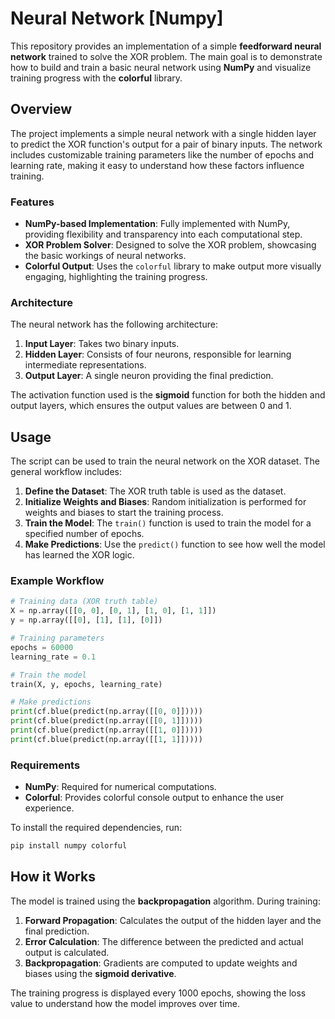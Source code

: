 # Neural Network [Numpy]

This repository provides an implementation of a simple **feedforward neural network** trained to solve the XOR problem. The main goal is to demonstrate how to build and train a basic neural network using **NumPy** and visualize training progress with the **colorful** library.

## Overview

The project implements a simple neural network with a single hidden layer to predict the XOR function's output for a pair of binary inputs. The network includes customizable training parameters like the number of epochs and learning rate, making it easy to understand how these factors influence training.

### Features
- **NumPy-based Implementation**: Fully implemented with NumPy, providing flexibility and transparency into each computational step.
- **XOR Problem Solver**: Designed to solve the XOR problem, showcasing the basic workings of neural networks.
- **Colorful Output**: Uses the `colorful` library to make output more visually engaging, highlighting the training progress.

### Architecture

The neural network has the following architecture:

1. **Input Layer**: Takes two binary inputs.
2. **Hidden Layer**: Consists of four neurons, responsible for learning intermediate representations.
3. **Output Layer**: A single neuron providing the final prediction.

The activation function used is the **sigmoid** function for both the hidden and output layers, which ensures the output values are between 0 and 1.

## Usage

The script can be used to train the neural network on the XOR dataset. The general workflow includes:

1. **Define the Dataset**: The XOR truth table is used as the dataset.
2. **Initialize Weights and Biases**: Random initialization is performed for weights and biases to start the training process.
3. **Train the Model**: The `train()` function is used to train the model for a specified number of epochs.
4. **Make Predictions**: Use the `predict()` function to see how well the model has learned the XOR logic.

### Example Workflow

```python
# Training data (XOR truth table)
X = np.array([[0, 0], [0, 1], [1, 0], [1, 1]])
y = np.array([[0], [1], [1], [0]])

# Training parameters
epochs = 60000
learning_rate = 0.1

# Train the model
train(X, y, epochs, learning_rate)

# Make predictions
print(cf.blue(predict(np.array([[0, 0]]))))
print(cf.blue(predict(np.array([[0, 1]]))))
print(cf.blue(predict(np.array([[1, 0]]))))
print(cf.blue(predict(np.array([[1, 1]]))))
```

### Requirements

- **NumPy**: Required for numerical computations.
- **Colorful**: Provides colorful console output to enhance the user experience.

To install the required dependencies, run:

```sh
pip install numpy colorful
```

## How it Works

The model is trained using the **backpropagation** algorithm. During training:

1. **Forward Propagation**: Calculates the output of the hidden layer and the final prediction.
2. **Error Calculation**: The difference between the predicted and actual output is calculated.
3. **Backpropagation**: Gradients are computed to update weights and biases using the **sigmoid derivative**.

The training progress is displayed every 1000 epochs, showing the loss value to understand how the model improves over time.
